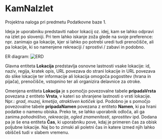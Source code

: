 # KamNaIzlet
Projektna naloga pri predmetu Podatkovne baze 1.

Ideja je uporabniku predstaviti nabor lokacij oz. idej, kam se lahko odpravi na izlet po sloveniji. Pri tem lahko iskanje zoža glede na svoje preference: npr. zanimajo ga lokacije, kjer si lahko po potrebi uredi tudi prenočišče, ali pa lokacije, ki so namenjene rekreaciji / sprostivi / zabavi in podobno.

ER diagram:
![ERD](https://user-images.githubusercontent.com/28532399/145731108-251c36ba-59cf-4bb7-9807-c24197bc2dd1.png)

Glavna entiteta **Lokacija** predstavlja osnovne lastnosti vsake lokacije: id, naziv, regija, kratek opis, URL povezava do strani lokacije in URL povezava do slike lokacije ter informacije ali lokacija omogoča pogostitev (hrana in pijača), prenočišče, vstopnino ter ali organizira delavnice za otroke.

Omenjena entiteta **Lokacija** je s pomočjo povezovalne tabele **pripadaVrsta** povezana z entiteto **Vrsta**, v kateri so shranjene lastnosti o vrsti lokacije. Npr.: _grad_, _muzej_, _kmetija_, _atraktiven kotiček_ ipd. Podobno je s pomočjo povezovalne tabele **pripadaNamen** povezana z entiteto **Namen**, ki pa hrani podatke o namenu obiska. Preko te, se lahko uporabnik odloča, ali ga zanima _pohodništvo_, _rekreacija_, _ogled znamenitosti_, _sprostitev_ ipd.
Dodana pa je še ena entiteta **Čas**, ki uporabniku pove, kdaj je primeren čas za obisk poljubne lokacije. Naj bo to zimski ali poletni čas in katere izmed njih lahko obiščeš tudi v slabem vremenu.





